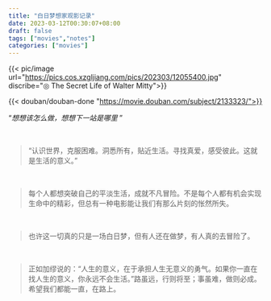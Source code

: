 ```yaml
---
title: "白日梦想家观影记录"
date: 2023-03-12T00:30:07+08:00
draft: false
tags: ["movies","notes"]
categories: ["movies"]
---
```


{{< pic/image url="https://pics.cos.xzgljiang.com/pics/202303/12055400.jpg" discribe="◎ The Secret Life of Walter Mitty">}}

{{< douban/douban-done "https://movie.douban.com/subject/2133323/">}}

“_想想该怎么做，想想下一站是哪里_ ”

<br/>

> “认识世界，克服困难。洞悉所有，贴近生活。寻找真爱，感受彼此。这就是生活的意义。”

<br/>

> 每个人都想突破自己的平淡生活，成就不凡冒险。不是每个人都有机会实现生命中的精彩，但总有一种电影能让我们有那么片刻的怅然所失。

<br/>

> 也许这一切真的只是一场白日梦，但有人还在做梦，有人真的去冒险了。

<br/>

> 正如加缪说的：“人生的意义，在于承担人生无意义的勇气。如果你一直在找人生的意义，你永远不会生活。”路虽远，行则将至；事虽难，做则必成。希望我们都能一直，在路上。